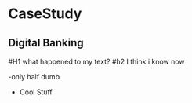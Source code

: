 # CaseStudy

## Digital Banking
#H1 what happened to my text?
#h2 I think i know now

-only half dumb


* Cool Stuff

